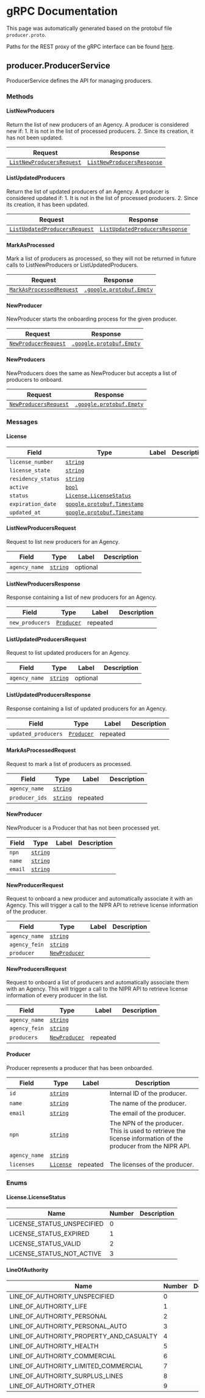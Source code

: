 # gRPC Documentation




This page was automatically generated based on the protobuf file `producer.proto`.

Paths for the REST proxy of the gRPC interface can be found [here](https://github.com/agentero/producers/blob/main/proto/rest-annotations.yaml).


## producer.ProducerService
ProducerService defines the API for managing producers.

### Methods
#### ListNewProducers

Return the list of new producers of an Agency. A producer is considered new if: 1. It is not in the list of processed producers. 2. Since its creation, it has not been updated.

| Request | Response |
| ------- | -------- |
| [`ListNewProducersRequest`](#producer.ListNewProducersRequest) | [`ListNewProducersResponse`](#producer.ListNewProducersResponse) |

#### ListUpdatedProducers

Return the list of updated producers of an Agency. A producer is considered updated if: 1. It is not in the list of processed producers. 2. Since its creation, it has been updated.

| Request | Response |
| ------- | -------- |
| [`ListUpdatedProducersRequest`](#producer.ListUpdatedProducersRequest) | [`ListUpdatedProducersResponse`](#producer.ListUpdatedProducersResponse) |

#### MarkAsProcessed

Mark a list of producers as processed, so they will not be returned in future calls to ListNewProducers or ListUpdatedProducers.

| Request | Response |
| ------- | -------- |
| [`MarkAsProcessedRequest`](#producer.MarkAsProcessedRequest) | [`.google.protobuf.Empty`](#google.protobuf.Empty) |

#### NewProducer

NewProducer starts the onboarding process for the given producer.

| Request | Response |
| ------- | -------- |
| [`NewProducerRequest`](#producer.NewProducerRequest) | [`.google.protobuf.Empty`](#google.protobuf.Empty) |

#### NewProducers

NewProducers does the same as NewProducer but accepts a list of producers to onboard.

| Request | Response |
| ------- | -------- |
| [`NewProducersRequest`](#producer.NewProducersRequest) | [`.google.protobuf.Empty`](#google.protobuf.Empty) |




### Messages

#### <div id="producer.License">License</div>



| Field | Type | Label | Description |
| ----- | ---- | ----- | ----------- |
| `license_number` | [`string`](#string) |  |  |
| `license_state` | [`string`](#string) |  |  |
| `residency_status` | [`string`](#string) |  |  |
| `active` | [`bool`](#bool) |  |  |
| `status` | [`License.LicenseStatus`](#producer.License.LicenseStatus) |  |  |
| `expiration_date` | [`google.protobuf.Timestamp`](#google.protobuf.Timestamp) |  |  |
| `updated_at` | [`google.protobuf.Timestamp`](#google.protobuf.Timestamp) |  |  |





#### <div id="producer.ListNewProducersRequest">ListNewProducersRequest</div>
Request to list new producers for an Agency.


| Field | Type | Label | Description |
| ----- | ---- | ----- | ----------- |
| `agency_name` | [`string`](#string) | optional |  |





#### <div id="producer.ListNewProducersResponse">ListNewProducersResponse</div>
Response containing a list of new producers for an Agency.


| Field | Type | Label | Description |
| ----- | ---- | ----- | ----------- |
| `new_producers` | [`Producer`](#producer.Producer) | repeated |  |





#### <div id="producer.ListUpdatedProducersRequest">ListUpdatedProducersRequest</div>
Request to list updated producers for an Agency.


| Field | Type | Label | Description |
| ----- | ---- | ----- | ----------- |
| `agency_name` | [`string`](#string) | optional |  |





#### <div id="producer.ListUpdatedProducersResponse">ListUpdatedProducersResponse</div>
Response containing a list of updated producers for an Agency.


| Field | Type | Label | Description |
| ----- | ---- | ----- | ----------- |
| `updated_producers` | [`Producer`](#producer.Producer) | repeated |  |





#### <div id="producer.MarkAsProcessedRequest">MarkAsProcessedRequest</div>
Request to mark a list of producers as processed.


| Field | Type | Label | Description |
| ----- | ---- | ----- | ----------- |
| `agency_name` | [`string`](#string) |  |  |
| `producer_ids` | [`string`](#string) | repeated |  |





#### <div id="producer.NewProducer">NewProducer</div>
NewProducer is a Producer that has not been processed yet.


| Field | Type | Label | Description |
| ----- | ---- | ----- | ----------- |
| `npn` | [`string`](#string) |  |  |
| `name` | [`string`](#string) |  |  |
| `email` | [`string`](#string) |  |  |





#### <div id="producer.NewProducerRequest">NewProducerRequest</div>
Request to onboard a new producer and automatically associate it 
with an Agency.
This will trigger a call to the NIPR API to retrieve license information 
of the producer.


| Field | Type | Label | Description |
| ----- | ---- | ----- | ----------- |
| `agency_name` | [`string`](#string) |  |  |
| `agency_fein` | [`string`](#string) |  |  |
| `producer` | [`NewProducer`](#producer.NewProducer) |  |  |





#### <div id="producer.NewProducersRequest">NewProducersRequest</div>
Request to onboard a list of producers and automatically associate them 
with an Agency.
This will trigger a call to the NIPR API to retrieve license information of 
every producer in the list.


| Field | Type | Label | Description |
| ----- | ---- | ----- | ----------- |
| `agency_name` | [`string`](#string) |  |  |
| `agency_fein` | [`string`](#string) |  |  |
| `producers` | [`NewProducer`](#producer.NewProducer) | repeated |  |





#### <div id="producer.Producer">Producer</div>
Producer represents a producer that has been onboarded.


| Field | Type | Label | Description |
| ----- | ---- | ----- | ----------- |
| `id` | [`string`](#string) |  | Internal ID of the producer. |
| `name` | [`string`](#string) |  | The name of the producer. |
| `email` | [`string`](#string) |  | The email of the producer. |
| `npn` | [`string`](#string) |  | The NPN of the producer. This is used to retrieve the license information of the producer from the NIPR API. |
| `agency_name` | [`string`](#string) |  |  |
| `licenses` | [`License`](#producer.License) | repeated | The licenses of the producer. |






### Enums


<a name="producer.License.LicenseStatus"></a>

#### License.LicenseStatus


| Name | Number | Description |
| ---- | ------ | ----------- |
| LICENSE_STATUS_UNSPECIFIED | 0 |  |
| LICENSE_STATUS_EXPIRED | 1 |  |
| LICENSE_STATUS_VALID | 2 |  |
| LICENSE_STATUS_NOT_ACTIVE | 3 |  |


<a name="producer.LineOfAuthority"></a>

#### LineOfAuthority


| Name | Number | Description |
| ---- | ------ | ----------- |
| LINE_OF_AUTHORITY_UNSPECIFIED | 0 |  |
| LINE_OF_AUTHORITY_LIFE | 1 |  |
| LINE_OF_AUTHORITY_PERSONAL | 2 |  |
| LINE_OF_AUTHORITY_PERSONAL_AUTO | 3 |  |
| LINE_OF_AUTHORITY_PROPERTY_AND_CASUALTY | 4 |  |
| LINE_OF_AUTHORITY_HEALTH | 5 |  |
| LINE_OF_AUTHORITY_COMMERCIAL | 6 |  |
| LINE_OF_AUTHORITY_LIMITED_COMMERCIAL | 7 |  |
| LINE_OF_AUTHORITY_SURPLUS_LINES | 8 |  |
| LINE_OF_AUTHORITY_OTHER | 9 |  |



